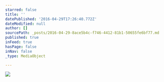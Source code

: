 ```yaml
---
starred: false
title: ''
datePublished: '2016-04-29T17:26:40.772Z'
dateModified: null
author: []
sourcePath: _posts/2016-04-29-8ace5b4c-f746-4412-81b1-50655fe6bf77.md
published: true
inFeed: true
hasPage: false
inNav: false
_type: MediaObject

---
```

![](https://the-grid-user-content.s3-us-west-2.amazonaws.com/05918977-dd9c-4f21-9b6e-fca05970df9a.jpg)